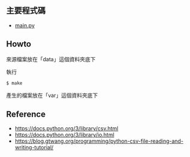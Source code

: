 

## 主要程式碼

* [main.py](main.py)


## Howto

來源檔案放在「data」這個資料夾底下

執行

``` sh
$ make
```

產生的檔案放在「var」這個資料夾底下


## Reference

* https://docs.python.org/3/library/csv.html
* https://docs.python.org/3/library/io.html
* https://blog.gtwang.org/programming/python-csv-file-reading-and-writing-tutorial/
